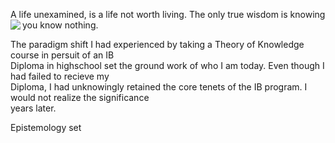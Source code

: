 A life unexamined, is a life not worth living. The only true wisdom is knowing you know nothing. 
<img align="left" src="https://user-images.githubusercontent.com/92899817/144723541-5b8c44eb-521b-4b19-a5f0-06a415ec8d61.png"> 
<p> 
  The paradigm shift I had experienced by taking a Theory of Knowledge course in persuit of an IB <br>
  Diploma in highschool set the ground work of who I am today. Even though I had failed to recieve my <br>
  Diploma, I had unknowingly retained the core tenets of the IB program. I would not realize the significance<br>
   years later. 
</p>

<p2> 
  Epistemology set 
</p2>
